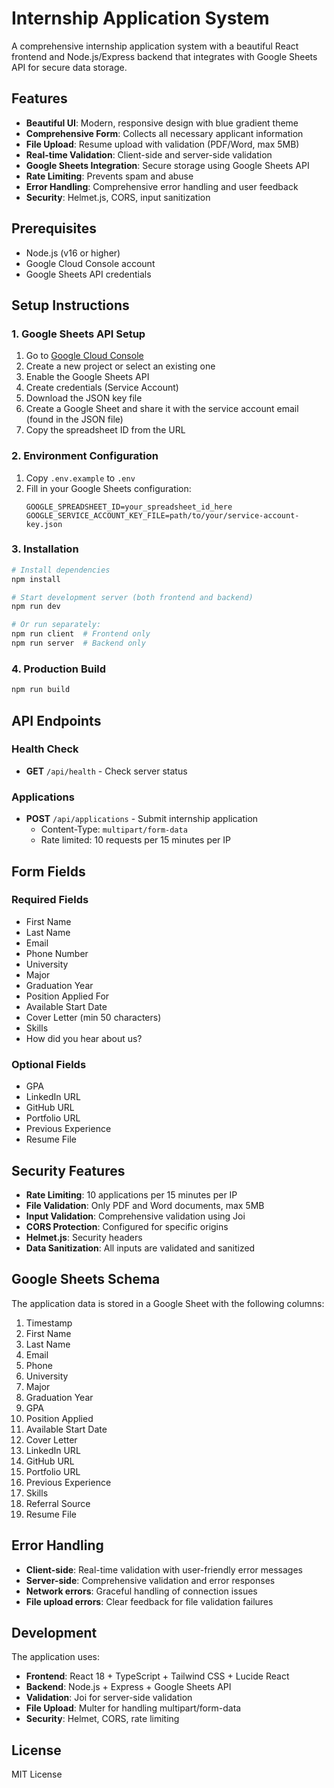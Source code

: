 # Internship Application System

A comprehensive internship application system with a beautiful React frontend and Node.js/Express backend that integrates with Google Sheets API for secure data storage.

## Features

- **Beautiful UI**: Modern, responsive design with blue gradient theme
- **Comprehensive Form**: Collects all necessary applicant information
- **File Upload**: Resume upload with validation (PDF/Word, max 5MB)
- **Real-time Validation**: Client-side and server-side validation
- **Google Sheets Integration**: Secure storage using Google Sheets API
- **Rate Limiting**: Prevents spam and abuse
- **Error Handling**: Comprehensive error handling and user feedback
- **Security**: Helmet.js, CORS, input sanitization

## Prerequisites

- Node.js (v16 or higher)
- Google Cloud Console account
- Google Sheets API credentials

## Setup Instructions

### 1. Google Sheets API Setup

1. Go to [Google Cloud Console](https://console.cloud.google.com/)
2. Create a new project or select an existing one
3. Enable the Google Sheets API
4. Create credentials (Service Account)
5. Download the JSON key file
6. Create a Google Sheet and share it with the service account email (found in the JSON file)
7. Copy the spreadsheet ID from the URL

### 2. Environment Configuration

1. Copy `.env.example` to `.env`
2. Fill in your Google Sheets configuration:
   ```
   GOOGLE_SPREADSHEET_ID=your_spreadsheet_id_here
   GOOGLE_SERVICE_ACCOUNT_KEY_FILE=path/to/your/service-account-key.json
   ```

### 3. Installation

```bash
# Install dependencies
npm install

# Start development server (both frontend and backend)
npm run dev

# Or run separately:
npm run client  # Frontend only
npm run server  # Backend only
```

### 4. Production Build

```bash
npm run build
```

## API Endpoints

### Health Check
- **GET** `/api/health` - Check server status

### Applications
- **POST** `/api/applications` - Submit internship application
  - Content-Type: `multipart/form-data`
  - Rate limited: 10 requests per 15 minutes per IP

## Form Fields

### Required Fields
- First Name
- Last Name
- Email
- Phone Number
- University
- Major
- Graduation Year
- Position Applied For
- Available Start Date
- Cover Letter (min 50 characters)
- Skills
- How did you hear about us?

### Optional Fields
- GPA
- LinkedIn URL
- GitHub URL
- Portfolio URL
- Previous Experience
- Resume File

## Security Features

- **Rate Limiting**: 10 applications per 15 minutes per IP
- **File Validation**: Only PDF and Word documents, max 5MB
- **Input Validation**: Comprehensive validation using Joi
- **CORS Protection**: Configured for specific origins
- **Helmet.js**: Security headers
- **Data Sanitization**: All inputs are validated and sanitized

## Google Sheets Schema

The application data is stored in a Google Sheet with the following columns:

1. Timestamp
2. First Name
3. Last Name
4. Email
5. Phone
6. University
7. Major
8. Graduation Year
9. GPA
10. Position Applied
11. Available Start Date
12. Cover Letter
13. LinkedIn URL
14. GitHub URL
15. Portfolio URL
16. Previous Experience
17. Skills
18. Referral Source
19. Resume File

## Error Handling

- **Client-side**: Real-time validation with user-friendly error messages
- **Server-side**: Comprehensive validation and error responses
- **Network errors**: Graceful handling of connection issues
- **File upload errors**: Clear feedback for file validation failures

## Development

The application uses:
- **Frontend**: React 18 + TypeScript + Tailwind CSS + Lucide React
- **Backend**: Node.js + Express + Google Sheets API
- **Validation**: Joi for server-side validation
- **File Upload**: Multer for handling multipart/form-data
- **Security**: Helmet, CORS, rate limiting

## License

MIT License